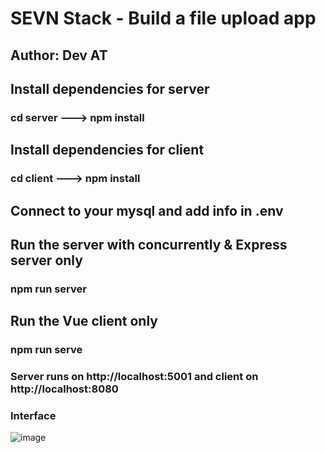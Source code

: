 # SEVN Stack - Build a file upload app

## Author: Dev AT

## Install dependencies for server
### cd server ---> npm install

## Install dependencies for client
### cd client ---> npm install

## Connect to your mysql and add info in .env

## Run the server with concurrently & Express server only
### npm run server
## Run the Vue client only
### npm run serve

### Server runs on http://localhost:5001 and client on http://localhost:8080

### Interface

![image](https://user-images.githubusercontent.com/49314972/170913381-fb16f646-7464-4015-b5b1-c3db862969ed.png)
